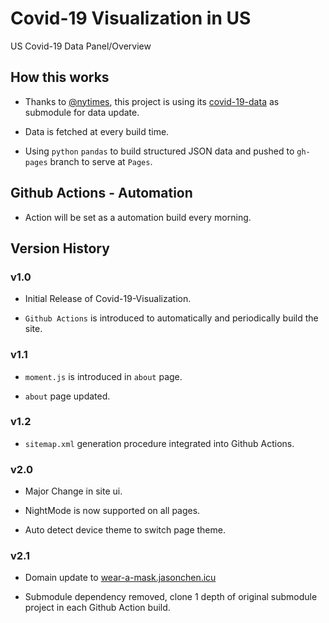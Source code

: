 # Covid-19 Visualization in US

US Covid-19 Data Panel/Overview

## How this works

+ Thanks to [@nytimes](https://github.com/nytimes), this project is using its [covid-19-data](https://github.com/nytimes/covid-19-data) as submodule for data update.

+ Data is fetched at every build time.

+ Using `python` `pandas` to build structured JSON data and pushed to `gh-pages` branch to serve at `Pages`.

## Github Actions - Automation

+ Action will be set as a automation build every morning.

## Version History

### v1.0

+ Initial Release of Covid-19-Visualization.

+ `Github Actions` is introduced to automatically and periodically build the site.

### v1.1

+ `moment.js` is introduced in `about` page.

+ `about` page updated.

### v1.2

+ `sitemap.xml` generation procedure integrated into Github Actions.

### v2.0

+ Major Change in site ui.

+ NightMode is now supported on all pages.

+ Auto detect device theme to switch page theme.

### v2.1

+ Domain update to [wear-a-mask.jasonchen.icu](https://wear-a-mask.jasonchen.icu)

+ Submodule dependency removed, clone 1 depth of original submodule project in each Github Action build.



